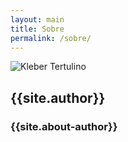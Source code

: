 ```yaml
---
layout: main
title: Sobre
permalink: /sobre/
---
```

![Kleber Tertulino]({{site.baseurl}}/assets/img/{{site.author-img}})
## {{site.author}}
### {{site.about-author}}